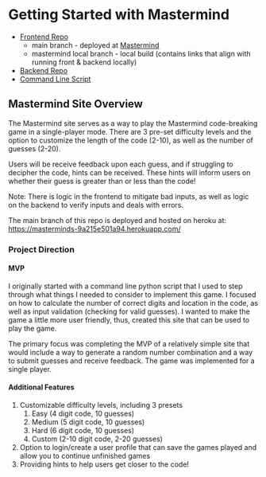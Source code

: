 # Getting Started with Mastermind

* [Frontend Repo](https://github.com/abbychoii/mastermind-site)
  * main branch - deployed at [Mastermind](https://masterminds-9a215e501a94.herokuapp.com/)
  * mastermind local branch - local build (contains links that align with running front & backend locally)
* [Backend Repo](https://github.com/abbychoii/mastermind)
* [Command Line Script](https://github.com/abbychoii/mastermind-cl)

## Mastermind Site Overview 
The Mastermind site serves as a way to play the Mastermind code-breaking game in a single-player mode. There are 3 pre-set difficulty levels and the option to customize the length of the code (2-10), as well as the number of guesses (2-20). 

Users will be receive feedback upon each guess, and if struggling to decipher the code, hints can be received. These hints will inform users on whether their guess is greater than or less than the code! 

Note: There is logic in the frontend to mitigate bad inputs, as well as logic on the backend to verify inputs and deals with errors. 

The main branch of this repo is deployed and hosted on heroku at: https://masterminds-9a215e501a94.herokuapp.com/

### Project Direction 
#### MVP
I originally started with a command line python script that I used to step through what things I needed to consider to implement this game. I focused on how to calculate the number of correct digits and location in the code, as well as input validation (checking for valid guesses). I wanted to make the game a little more user friendly, thus, created this site that can be used to play the game. 

The primary focus was completing the MVP of a relatively simple site that would include a way to generate a random number combination and a way to submit guesses and receive feedback. The game was implemented for a single player. 

#### Additional Features
1. Customizable difficulty levels, including 3 presets
   1. Easy (4 digit code, 10 guesses)
   2. Medium (5 digit code, 10 guesses)
   3. Hard (6 digit code, 10 guesses)
   4. Custom (2-10 digit code, 2-20 guesses)
2. Option to login/create a user profile that can save the games played and allow you to continue unfinished games
3. Providing hints to help users get closer to the code! 